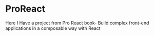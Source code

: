 # ProReact
Here I Have a project from Pro React book- Build complex front-end applications in a composable way with React

